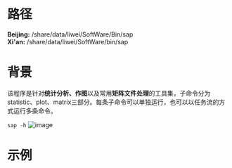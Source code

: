 路径  
===
**Beijing:** /share/data/liwei/SoftWare/Bin/sap  
**Xi'an:** /share/data/liwei/SoftWare/bin/sap

# 背景
该程序是针对**统计分析、作图**以及常用**矩阵文件处理**的工具集，子命令分为statistic、plot、matrix三部分。每条子命令可以单独运行，也可以以任务流的方式运行多条命令。  

```sap -h```
![image](https://github.com/li200601/sap/tree/master/images/main.png)
# 示例